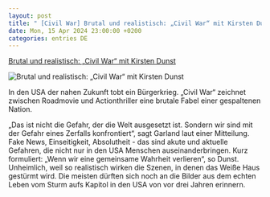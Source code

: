 ```yaml
---
layout: post
title: " [Civil War] Brutal und realistisch: „Civil War“ mit Kirsten Dunst"
date: Mon, 15 Apr 2024 23:00:00 +0200
categories: entries DE
---
```

[Brutal und realistisch: „Civil War“ mit Kirsten Dunst](https://ga.de/news/kultur-und-medien/ueberregional/brutal-und-realistisch-civil-war-mit-kirsten-dunst_aid-110721577)

![Brutal und realistisch: „Civil War“ mit Kirsten Dunst](https://ga.de/imgs/93/1/9/8/9/2/2/0/8/9/tok_0cf1c9f4b1385a5df34ca6a09a19a709/w1200_h630_x991_y301_urn_newsml_dpa_com_20090101_240415-99-679220-v3-s2048-67c6512eaf4c6f98.jpeg)

In den USA der nahen Zukunft tobt ein Bürgerkrieg. „Civil War“ zeichnet zwischen Roadmovie und Actionthriller eine brutale Fabel einer gespaltenen Nation.

„Das ist nicht die Gefahr, der die Welt ausgesetzt ist. Sondern wir sind mit der Gefahr eines Zerfalls konfrontiert“, sagt Garland laut einer Mitteilung. Fake News, Einseitigkeit, Absolutheit - das sind akute und aktuelle Gefahren, die nicht nur in den USA Menschen auseinanderbringen. Kurz formuliert: „Wenn wir eine gemeinsame Wahrheit verlieren“, so Dunst. Unheimlich, weil so realistisch wirken die Szenen, in denen das Weiße Haus gestürmt wird. Die meisten dürften sich noch an die Bilder aus dem echten Leben vom Sturm aufs Kapitol in den USA von vor drei Jahren erinnern.

